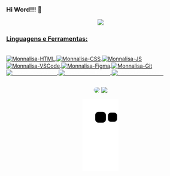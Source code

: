 ### Hi Word!!! 👋

<div align="center">
  <a href="https://github.com/MonnalisaFidelis">
  <img height="160em" src="https://github-readme-stats.vercel.app/api?username=MonnalisaFidelis&show_icons=true&theme=algolia&include_all_commits=true&count_private=true"/>
</div>
  
### Linguagens e Ferramentas:

<div style="display: inline_block"><br>
  <img align="center" alt="Monnalisa-HTML" height="30" width="40" src="https://cdn.jsdelivr.net/gh/devicons/devicon/icons/html5/html5-original.svg">
  <img align="center" alt="Monnalisa-CSS" height="30" width="40" src="https://cdn.jsdelivr.net/gh/devicons/devicon/icons/css3/css3-original.svg">
  <img align="center" alt="Monnalisa-JS" height="30" width="40" src="https://cdn.jsdelivr.net/gh/devicons/devicon/icons/javascript/javascript-original.svg">
  <img align="center" alt="Monnalisa-VSCode" height="30" width="40" src="https://cdn.jsdelivr.net/gh/devicons/devicon/icons/visualstudio/visualstudio-plain.svg">
  <img align="center" alt="Monnalisa-Figma" height="30" width="40" src="https://cdn.jsdelivr.net/gh/devicons/devicon/icons/figma/figma-original.svg">
  <img align="center" alt="Monnalisa-Git" height="30" width="40" src="https://cdn.jsdelivr.net/gh/devicons/devicon/icons/git/git-original.svg">
  <img align="center" alt="Monnalisa-GitHub" height="35" width="35" src="https://user-images.githubusercontent.com/104032202/185528210-64bc3515-1ccd-4b07-8da6-15ab74e93c61.png" style="color: #fff;">
    <img align="center" alt="Monnalisa-Ubuntu" height="35" width="35" src="https://cdn.jsdelivr.net/gh/devicons/devicon/icons/ubuntu/ubuntu-plain.svg" style="color: #fff;">
    <img align="center" alt="Monnalisa-Ubuntu" height="35" width="35" src="https://cdn.jsdelivr.net/gh/devicons/devicon/icons/nodejs/nodejs-original.svg" style="color: #fff;">
    
</div>
  
##

<div align="center"> 
  <a href="https://app.slack.com/client/T0NNB6T0R/C0NNB4N5N/rimeto_profile/U03N2M95UES" target="_blank"><img src="https://img.shields.io/badge/Slack-4A154B?style=for-the-badge&logo=slack&logoColor=white" style="border-radius:50px;"></a>
  <a href="mailto:monnalisafidelis@gmail.com"_blank"><img src="https://img.shields.io/badge/Gmail-D14836?style=for-the-badge&logo=gmail&logoColor=white"></a> 
  
![Snake animation](https://github.com/MonnalisaFidelis/MonnalisaFidelis/blob/output/github-contribution-grid-snake.svg)
</div>

